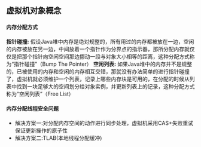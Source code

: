 ## 虚拟机对象概念 ##
#### 内存分配方式 ####
**指针碰撞:** 假设Java堆中内存是绝对规整的，所有用过的内存都被放在一边，空闲的内存被放在另一边，中间放着一个指针作为分界点的指示器，那所分配内存就仅仅是把那个指针向空闲空间那边挪动一段与对象大小相等的距离，这种分配方式称为“指针碰撞”（Bump The Pointer）
**空闲列表:** 如果Java堆中的内存并不是规整的，已被使用的内存和空闲的内存相互交错，那就没有办法简单的进行指针碰撞了，虚拟机就必须维护一个列表，记录上哪些内存块是可用的，在分配的时候从列表中找到一块足够大的空间划分给对象实例，并更新列表上的记录，这种分配方式称为“空闲列表”（Free List）

#### 内存分配线程安全问题 ####
- 解决方案一:对分配内存空间的动作进行同步处理，虚拟机采用CAS+失败重试保证更新操作的原子性
- 解决方案二:TLAB(本地线程分配缓冲)